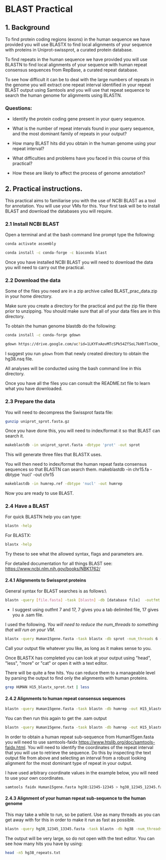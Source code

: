
# BLAST Practical

## 1. Background

To find protein coding regions (exons) in the human sequence we have provided you will use BLASTX to find local alignments of your sequence with proteins in Uniprot-swissprot, a curated protein database. 

To find repeats in the human sequence we have provided you will use BLASTN to find local alignments of your sequence with human repeat consensus sequences from RepBase, a curated repeat database. 

To see how difficult it can be to deal with the large numbers of repeats in the genome you will extract one repeat interval identified in your repeat BLAST output using Samtools and you will use that repeat sequence to search the human genome for alignments using BLASTN. 

### Questions:

- Identify the protein coding gene present in your query sequence. 

- What is the number of repeat intervals found in your query sequence, and the most dominant family of repeats in your output?

- How many BLAST hits did you obtain in the human genome using your repeat interval?

- What difficulties and problems have you faced in this course of this practical?

- How these are likely to affect the process of genome annotation?

## 2. Practical instructions.

This practical aims to familiarise you with the use of NCBI BLAST as a tool for annotation. You will use your VMs for this. Your first task will be to install BLAST and download the databases you will require. 

### 2.1 Install NCBI BLAST

Open a terminal and at the bash command line prompt type the following:


```bash
conda activate assembly
```

```bash
conda install -c conda-forge -c bioconda blast

```
Once you have installed NCBI BLAST you will need to download the data you will need to carry out the practical.

### 2.2 Download the data


Some of the files you need are in a zip archive called BLAST_prac_data.zip in your home directory.

Make sure you create a directory for the practical and put the zip file there prior to unzipping. You should make sure that all of your data files are in this directory. 

To obtain the human genome blastdb do the following:

```bash
conda install -c conda-forge gdown
```
```bash
gdown https://drive.google.com/uc?id=1LKYFxAovMTcSPk54ZfSoL7kHhTlnCKm_
```
I suggest you run `gdown` from that newly created directory to obtain the hg38.nsq file.

All analyses will be conducted using the bash command line in this directory. 

Once you have all the files you can consult the README.txt file to learn what you have downloaded. 



### 2.3 Prepare the data

You will need to decompress the Swissprot fasta file:

```bash
gunzip uniprot_sprot.fasta.gz
```
Once you have done this, you will need to index/format it so that BLAST can search it.

```bash
makeblastdb -in uniprot_sprot.fasta -dbtype 'prot' -out sprot
```

This will generate three files that BLASTX uses.

You will then need to index/format the human repeat fasta consensus sequences so that BLASTN can search them.
makeblastdb -in chr15.fa -dbtype 'nucl' -out chr15
```bash
makeblastdb -in humrep.ref -dbtype 'nucl' -out humrep
```
Now you are ready to use BLAST.

### 2.4 Have a BLAST

For quick BLASTN help you can type:

```bash
blastn -help
```

For BLASTX:

```bash
blastx -help
```

Try these to see what the allowed syntax, flags and parameters are.  

For detailed documentation for all things BLAST see: https://www.ncbi.nlm.nih.gov/books/NBK1762/


#### 2.4.1 Alignments to Swissprot proteins

General syntax for BLAST searches is as follows:\

```bash
blastn -query [file.fasta] -task [blastn] -db [database file]  -outfmt [0 through 17] -out [outputfile]
```

- I suggest using outfmt 7 and 17, 7 gives you a tab delimited file, 17 gives you a .sam file. 

I used the following. *You will need to reduce the num_threads to something that will run on your VM*. 

```bash
blastx -query Human15gene.fasta -task blastx -db sprot -num_threads 6 -out H15_blastx_sprot.txt -outfmt 7
```
Call your output file whatever you like, as long as it makes sense to you. 

Once BLASTX has completed you can look at your output using "head", "less", "more" or "cat" or open it with a text editor. 

There will be quite a few hits. You can reduce them to a manageable level by parsing the output to find only the alignments with human proteins.

```bash
grep HUMAN H15_blastx_sprot.txt | less
```

#### 2.4.2 Alignments to human repeat consensus sequences

```bash
blastn -query Human15gene.fasta -task blastn -db humrep -out H15_blastn_humrep.txt -outfmt 7
```
You can then run this again to get the .sam output

```bash
blastn -query Human15gene.fasta -task blastn -db humrep -out H15_blastn_humrep.sam -outfmt 17
```

In order to obtain a human repeat sub-sequence from Human15gen.fasta you will need to use samtools-faidx https://www.htslib.org/doc/samtools-faidx.html. You will need to identify the coordinates of the repeat interval that you will use to retrieve the sequence. Do this by inspecting the text output file from above and selecting an interval from a robust looking alignment for the most dominant type of repeat in your output. 

I have used arbitrary coordinate values in the example below, you will need to use your own coordinates.

```bash 
samtools faidx Human15gene.fasta hg38:12345-12345 > hg38_12345_12345.fasta
```

#### 2.4.3 Alignment of your human repeat sub-sequence to the human genome

This may take a while to run, so be patient. Use as many threads as you can get away with for this in order to make it run as fast as possible. 

```bash
blastn -query hg38_12345_13345.fasta -task blastn -db hg38 -num_threads 6 -out hg38_repeats.txt -outfmt 7
```

The output will be very large, so do not open with the text editor. You can see how many hits you have by using:

```bash
head -n5 hg38_repeats.txt
```

